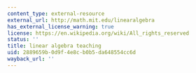 ```yaml
---
content_type: external-resource
external_url: http://math.mit.edu/linearalgebra
has_external_license_warning: true
license: https://en.wikipedia.org/wiki/All_rights_reserved
status: ''
title: linear algebra teaching
uid: 2889659b-0d9f-4e8c-b0b5-da648554cc6d
wayback_url: ''
---
```

